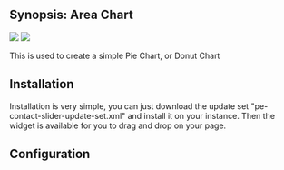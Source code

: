 ## Synopsis: Area Chart

![](../images/pe-pie-chart.png)
![](../images/pe-donut-chart.png)

This is used to create a simple Pie Chart, or Donut Chart

## Installation

Installation is very simple, you can just download the update set "pe-contact-slider-update-set.xml" and install it on your instance. Then the widget is available for you to drag and drop on your page.

## Configuration